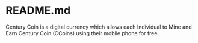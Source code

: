 # README.md
Century Coin is a digital currency which allows each Individual to Mine and Earn Century Coin (CCoins) using their mobile phone for  free. 

